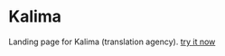 # Kalima
Landing page for Kalima (translation agency).
[try it now](https://ahmedelmarghany.github.io/Kalima/)
